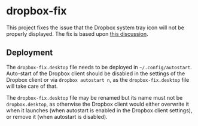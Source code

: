 # dropbox-fix

This project fixes the issue that the Dropbox system tray icon will not be properly displayed. The fix is based upon [this discussion](https://askubuntu.com/questions/732816/xubuntu-dropbox-icon-fail).

## Deployment

The `dropbox-fix.desktop` file needs to be deployed in `~/.config/autostart`. Auto-start of the Dropbox client should be disabled in the settings of the Dropbox client or via `dropbox autostart n`, as the `dropbox-fix.desktop` file will take care of that.

The `dropbox-fix.desktop` file may be renamed but its name must not be `dropbox.desktop`, as otherwise the Dropbox client would either overwrite it when it launches (when autostart is enabled in the Dropbox client settings), or remove it (when autostart is disabled).